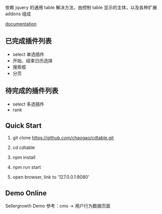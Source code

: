 依赖 jquery 的通用 table 解决方法，由控制 table 显示的主体，以及各种扩展 addons 组成

[documentation](https://chaogao.gitbooks.io/cdtable-book/content/)

## 已完成插件列表

* select 单选插件
* 开始、结束日历选择
* 搜索框
* 分页

## 待完成的插件列表

* select 多选插件
* rank


## Quick Start

1. git clone https://github.com/chaogao/cdtable.git

2. cd cdtable

3. npm install

4. npm run start

5. open browser, link to '127.0.0.1:8080'


## Demo Online

Sellergrowth Demo 参考：cms -> 用户行为数据页面
